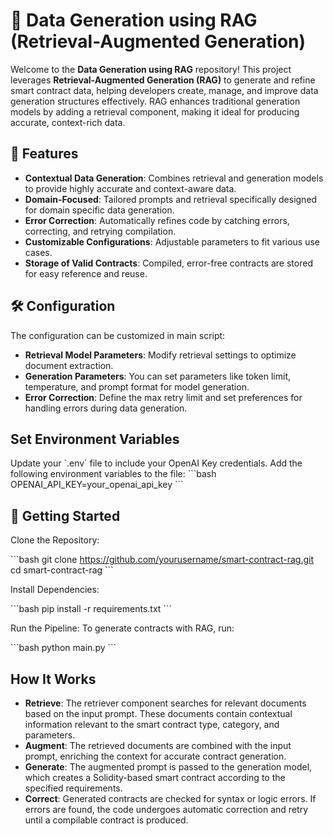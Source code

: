 # 📝 Data Generation using RAG (Retrieval-Augmented Generation)

Welcome to the **Data Generation using RAG** repository! This project leverages **Retrieval-Augmented Generation (RAG)** to generate and refine smart contract data, helping developers create, manage, and improve data generation structures effectively. RAG enhances traditional generation models by adding a retrieval component, making it ideal for producing accurate, context-rich data.

## 🌟 Features

- **Contextual Data Generation**: Combines retrieval and generation models to provide highly accurate and context-aware data.
- **Domain-Focused**: Tailored prompts and retrieval specifically designed for domain specific data generation.
- **Error Correction**: Automatically refines code by catching errors, correcting, and retrying compilation.
- **Customizable Configurations**: Adjustable parameters to fit various use cases.
- **Storage of Valid Contracts**: Compiled, error-free contracts are stored for easy reference and reuse.

## 🛠 Configuration
The configuration can be customized in main script:

- **Retrieval Model Parameters**: Modify retrieval settings to optimize document extraction.
- **Generation Parameters**: You can set parameters like token limit, temperature, and prompt format for model generation.
- **Error Correction**: Define the max retry limit and set preferences for handling errors during data generation.

## Set Environment Variables

Update your \`.env\` file to include your OpenAI Key credentials. Add the following environment variables to the file:
\`\`\`bash
OPENAI_API_KEY=your_openai_api_key
\`\`\`

## 🚀 Getting Started
Clone the Repository:

\`\`\`bash
git clone https://github.com/yourusername/smart-contract-rag.git
cd smart-contract-rag
\`\`\`

Install Dependencies:

\`\`\`bash
pip install -r requirements.txt
\`\`\`

Run the Pipeline: To generate contracts with RAG, run:

\`\`\`bash
python main.py
\`\`\`

## How It Works
- **Retrieve**: The retriever component searches for relevant documents based on the input prompt. These documents contain contextual information relevant to the smart contract type, category, and parameters.
- **Augment**: The retrieved documents are combined with the input prompt, enriching the context for accurate contract generation.
- **Generate**: The augmented prompt is passed to the generation model, which creates a Solidity-based smart contract according to the specified requirements.
- **Correct**: Generated contracts are checked for syntax or logic errors. If errors are found, the code undergoes automatic correction and retry until a compilable contract is produced.
